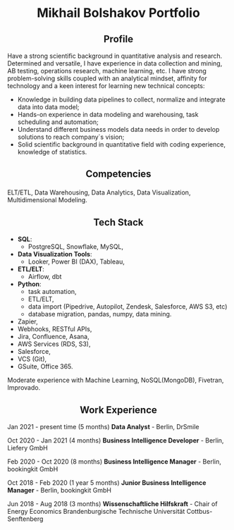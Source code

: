  <center> <h1>Mikhail Bolshakov Portfolio</h1> </center> 

<center> <h2>Profile</h2> </center> 
Have a strong scientific background in quantitative analysis and
research. Determined and versatile, I have experience in data
collection and mining, AB testing, operations research, machine
learning, etc.
I have strong problem-solving skills coupled with an analytical
mindset, affinity for technology and a keen interest for learning new
technical concepts:

- Knowledge in building data pipelines to collect, normalize and
integrate data into data model;
- Hands-on experience in data modeling and warehousing, task
scheduling and automation;
- Understand different business models data needs in order to
develop solutions to reach company`s vision;
- Solid scientific background in quantitative field with coding
experience, knowledge of statistics.


<center> <p><h2>Competencies</p></h2> </center>

ELT/ETL, Data Warehousing, Data Analytics, Data Visualization, Multidimensional Modeling.


<center> <h2>Tech Stack</h2> </center> 

- **SQL**:
    - PostgreSQL, Snowflake, MySQL,
- **Data Visualization Tools**: 
    - Looker, Power BI (DAX), Tableau,
- **ETL/ELT**:
    - Airflow, dbt
- **Python**:
    - task automation,
    - ETL/ELT, 
    - data import (Pipedrive, Autopilot, Zendesk, Salesforce, AWS S3, etc)
    - database migration, pandas, numpy, data mining.
- Zapier,
- Webhooks, RESTful APIs,
- Jira, Confluence, Asana,
- AWS Services (RDS, S3),
- Salesforce,
- VCS (Git),
- GSuite, Office 365.

Moderate experience with Machine Learning, NoSQL(MongoDB), Fivetran, Improvado.


<center> <h2>Work Experience</h2> </center>

Jan 2021 - present time (5 months) **Data Analyst** - Berlin, DrSmile 

Oct 2020 - Jan 2021 (4 months) **Business Intelligence Developer** - Berlin, Liefery GmbH 

Feb 2020 - Oct 2020 (8 months) **Business Intelligence Manager** - Berlin, bookingkit GmbH 

Oct 2018 - Feb 2020 (1 year 5 months) **Junior Business Intelligence Manager** - Berlin, bookingkit GmbH  

Jun 2018 - Aug 2018 (3 months) **Wissenschaftliche Hilfskraft** - Chair of Energy Economics Brandenburgische Technische Universität Cottbus-Senftenberg

 

